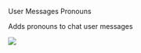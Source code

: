 User Messages Pronouns

Adds pronouns to chat user messages

![](https://github.com/user-attachments/assets/34dc373d-faf4-4420-b49b-08b2647baa3b)

